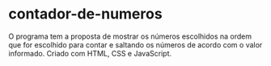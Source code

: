 # contador-de-numeros
O programa tem a proposta de mostrar os números escolhidos na ordem que for escolhido para contar e saltando os números de acordo com o valor informado. Criado com HTML, CSS e JavaScript.
